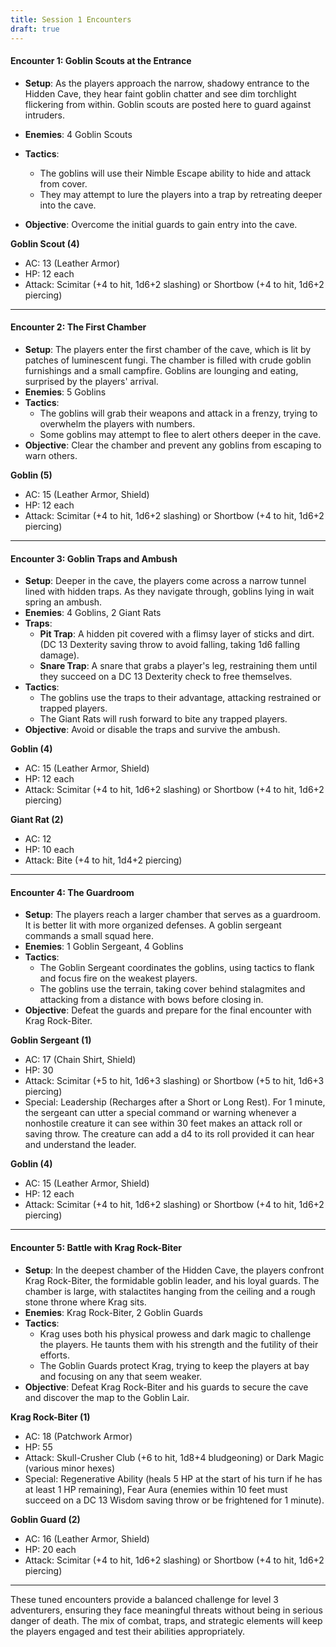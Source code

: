 ```yaml
---
title: Session 1 Encounters
draft: true
---
```



#### Encounter 1: Goblin Scouts at the Entrance

- **Setup**: As the players approach the narrow, shadowy entrance to the Hidden Cave, they hear faint goblin chatter and see dim torchlight flickering from within. Goblin scouts are posted here to guard against intruders.
- **Enemies**: 4 Goblin Scouts
- **Tactics**:
  - The goblins will use their Nimble Escape ability to hide and attack from cover.
  - They may attempt to lure the players into a trap by retreating deeper into the cave.

- **Objective**: Overcome the initial guards to gain entry into the cave.

**Goblin Scout (4)**

- AC: 13 (Leather Armor)
- HP: 12 each
- Attack: Scimitar (+4 to hit, 1d6+2 slashing) or Shortbow (+4 to hit, 1d6+2 piercing)

---

#### Encounter 2: The First Chamber

- **Setup**: The players enter the first chamber of the cave, which is lit by patches of luminescent fungi. The chamber is filled with crude goblin furnishings and a small campfire. Goblins are lounging and eating, surprised by the players' arrival.
- **Enemies**: 5 Goblins
- **Tactics**:
  - The goblins will grab their weapons and attack in a frenzy, trying to overwhelm the players with numbers.
  - Some goblins may attempt to flee to alert others deeper in the cave.
- **Objective**: Clear the chamber and prevent any goblins from escaping to warn others.

**Goblin (5)**

- AC: 15 (Leather Armor, Shield)
- HP: 12 each
- Attack: Scimitar (+4 to hit, 1d6+2 slashing) or Shortbow (+4 to hit, 1d6+2 piercing)

---

#### Encounter 3: Goblin Traps and Ambush

- **Setup**: Deeper in the cave, the players come across a narrow tunnel lined with hidden traps. As they navigate through, goblins lying in wait spring an ambush.
- **Enemies**: 4 Goblins, 2 Giant Rats
- **Traps**:
  - **Pit Trap**: A hidden pit covered with a flimsy layer of sticks and dirt. (DC 13 Dexterity saving throw to avoid falling, taking 1d6 falling damage).
  - **Snare Trap**: A snare that grabs a player's leg, restraining them until they succeed on a DC 13 Dexterity check to free themselves.
- **Tactics**:
  - The goblins use the traps to their advantage, attacking restrained or trapped players.
  - The Giant Rats will rush forward to bite any trapped players.
- **Objective**: Avoid or disable the traps and survive the ambush.

**Goblin (4)**

- AC: 15 (Leather Armor, Shield)
- HP: 12 each
- Attack: Scimitar (+4 to hit, 1d6+2 slashing) or Shortbow (+4 to hit, 1d6+2 piercing)

**Giant Rat (2)**

- AC: 12
- HP: 10 each
- Attack: Bite (+4 to hit, 1d4+2 piercing)

---

#### Encounter 4: The Guardroom

- **Setup**: The players reach a larger chamber that serves as a guardroom. It is better lit with more organized defenses. A goblin sergeant commands a small squad here.
- **Enemies**: 1 Goblin Sergeant, 4 Goblins
- **Tactics**:
  - The Goblin Sergeant coordinates the goblins, using tactics to flank and focus fire on the weakest players.
  - The goblins use the terrain, taking cover behind stalagmites and attacking from a distance with bows before closing in.
- **Objective**: Defeat the guards and prepare for the final encounter with Krag Rock-Biter.

**Goblin Sergeant (1)**

- AC: 17 (Chain Shirt, Shield)
- HP: 30
- Attack: Scimitar (+5 to hit, 1d6+3 slashing) or Shortbow (+5 to hit, 1d6+3 piercing)
- Special: Leadership (Recharges after a Short or Long Rest). For 1 minute, the sergeant can utter a special command or warning whenever a nonhostile creature it can see within 30 feet makes an attack roll or saving throw. The creature can add a d4 to its roll provided it can hear and understand the leader.

**Goblin (4)**

- AC: 15 (Leather Armor, Shield)
- HP: 12 each
- Attack: Scimitar (+4 to hit, 1d6+2 slashing) or Shortbow (+4 to hit, 1d6+2 piercing)

---

#### Encounter 5: Battle with Krag Rock-Biter

- **Setup**: In the deepest chamber of the Hidden Cave, the players confront Krag Rock-Biter, the formidable goblin leader, and his loyal guards. The chamber is large, with stalactites hanging from the ceiling and a rough stone throne where Krag sits.
- **Enemies**: Krag Rock-Biter, 2 Goblin Guards
- **Tactics**:
  - Krag uses both his physical prowess and dark magic to challenge the players. He taunts them with his strength and the futility of their efforts.
  - The Goblin Guards protect Krag, trying to keep the players at bay and focusing on any that seem weaker.
- **Objective**: Defeat Krag Rock-Biter and his guards to secure the cave and discover the map to the Goblin Lair.

**Krag Rock-Biter (1)**

- AC: 18 (Patchwork Armor)
- HP: 55
- Attack: Skull-Crusher Club (+6 to hit, 1d8+4 bludgeoning) or Dark Magic (various minor hexes)
- Special: Regenerative Ability (heals 5 HP at the start of his turn if he has at least 1 HP remaining), Fear Aura (enemies within 10 feet must succeed on a DC 13 Wisdom saving throw or be frightened for 1 minute).

**Goblin Guard (2)**

- AC: 16 (Leather Armor, Shield)
- HP: 20 each
- Attack: Scimitar (+4 to hit, 1d6+2 slashing) or Shortbow (+4 to hit, 1d6+2 piercing)

---

These tuned encounters provide a balanced challenge for level 3 adventurers, ensuring they face meaningful threats without being in serious danger of death. The mix of combat, traps, and strategic elements will keep the players engaged and test their abilities appropriately.